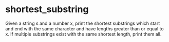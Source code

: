 # shortest_substring
Given a string s and a number x, print the shortest substrings which start and end with the same character and have lengths greater than or equal to x. If multiple substrings exist with the same shortest length, print them all.
